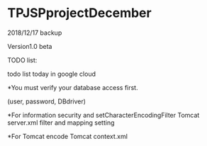 # TPJSPprojectDecember
2018/12/17 backup

Version1.0 beta

TODO list:

todo list today in google cloud


*You must verify your database access first.

(user, password, DBdriver)

*For information security and setCharacterEncodingFilter
Tomcat server.xml filter and mapping setting

*For Tomcat encode
Tomcat context.xml 
